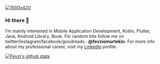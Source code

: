 
[![1500x420](https://media.giphy.com/media/iIqmM5tTjmpOB9mpbn/giphy.gif)](https://github.com/fevziomurtekin)

### Hi there 👋 

I’m mainly interested in Mobile Application Development, Kotlin, Flutter, Java, Android Library, Book. For random bits follow me on twitter/instagram/facebook/goodreads : **@fevziomurtekin**. For more info about my professional career, visit my [Linkedin](https://www.linkedin.com/in/fevziomurtekin) profile.


[![Fevzi's github stats](https://github-readme-stats.vercel.app/api?username=fevziomurtekin)](https://github.com/fevziomurtekin/github-readme-stats)
